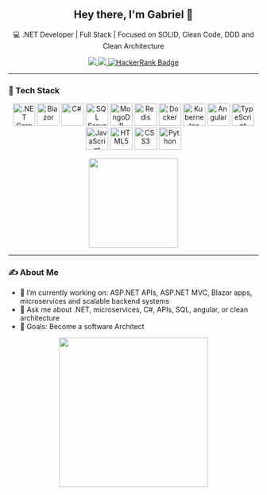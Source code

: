 <h2 align="center">Hey there, I'm Gabriel 👋</h2>

<p align="center">
  💻 .NET Developer | Full Stack | Focused on SOLID, Clean Code, DDD and Clean Architecture
</p>

<p align="center">
  <a href="https://www.linkedin.com/in/gabriel-hortmann-891a1b145/" target="_blank">
    <img src="https://img.shields.io/badge/LinkedIn-0077B5?style=flat&logo=linkedin&logoColor=white"/>
  </a>
  <a href="https://judge.beecrowd.com/pt/profile/106807" target="_blank">
    <img src="https://img.shields.io/badge/beecrowd-2D9CDB?style=flat&logo=codeforces&logoColor=white"/>
  </a>
  <a href="https://www.hackerrank.com/profile/gabrielhortmann" target="_blank">
    <img src="https://img.shields.io/badge/HackerRank-2E2E2E?style=flat&logo=hackerrank&logoColor=white" alt="HackerRank Badge"/>
  </a>
</p>

---

### 🚀 Tech Stack

<p align="center">
  <img src="https://cdn.jsdelivr.net/gh/devicons/devicon/icons/dotnetcore/dotnetcore-original.svg" alt=".NET Core" width="45"/>
  <img src="https://cdn.jsdelivr.net/gh/devicons/devicon/icons/blazor/blazor-original.svg" alt="Blazor" width="45"/>
  <img src="https://cdn.jsdelivr.net/gh/devicons/devicon/icons/csharp/csharp-original.svg" alt="C#" width="45"/>
  <img src="https://cdn.jsdelivr.net/gh/devicons/devicon/icons/microsoftsqlserver/microsoftsqlserver-original.svg" alt="SQL Server" width="45"/>
  <img src="https://cdn.jsdelivr.net/gh/devicons/devicon/icons/mongodb/mongodb-original.svg" alt="MongoDB" width="45"/>
  <img src="https://cdn.jsdelivr.net/gh/devicons/devicon/icons/redis/redis-original.svg" alt="Redis" width="45"/>
  <img src="https://cdn.jsdelivr.net/gh/devicons/devicon/icons/docker/docker-original.svg" alt="Docker" width="45"/>
  <img src="https://cdn.jsdelivr.net/gh/devicons/devicon/icons/kubernetes/kubernetes-plain.svg" alt="Kubernetes" width="45"/>
  <img src="https://cdn.jsdelivr.net/gh/devicons/devicon/icons/angularjs/angularjs-original.svg" alt="Angular" width="45"/>
  <img src="https://cdn.jsdelivr.net/gh/devicons/devicon/icons/typescript/typescript-original.svg" alt="TypeScript" width="45"/>
  <img src="https://cdn.jsdelivr.net/gh/devicons/devicon/icons/javascript/javascript-original.svg" alt="JavaScript" width="45"/>
  <img src="https://cdn.jsdelivr.net/gh/devicons/devicon/icons/html5/html5-original.svg" alt="HTML5" width="45"/>
  <img src="https://cdn.jsdelivr.net/gh/devicons/devicon/icons/css3/css3-original.svg" alt="CSS3" width="45"/>
  <img src="https://cdn.jsdelivr.net/gh/devicons/devicon/icons/python/python-original.svg" alt="Python" width="45"/>
</p>

<p align="center">
  <img height="180em" src="https://github-readme-stats-sigma-five.vercel.app/api/top-langs/?username=hortty&layout=compact&theme=dracula&card_width=300&hide_border=true" />
</p>

---

### ✍️ About Me

- 🔭 I’m currently working on: ASP.NET APIs, ASP.NET MVC, Blazor apps, microservices and scalable backend systems  
- 💬 Ask me about .NET, microservices, C#, APIs, SQL, angular, or clean architecture  
- 🎯 Goals: Become a software Architect  

<p align="center">
  <img src="https://media1.giphy.com/media/v1.Y2lkPTc5MGI3NjExdXdpYTB4NDFqNjQ5MjE3MXBobTY0czR4Y3h3cmRmeHlzZ3JieG55MSZlcD12MV9pbnRlcm5hbF9naWZfYnlfaWQmY3Q9Zw/1vlBgKjXEz1jTtsuiH/giphy.gif" width="300" />
</p>

